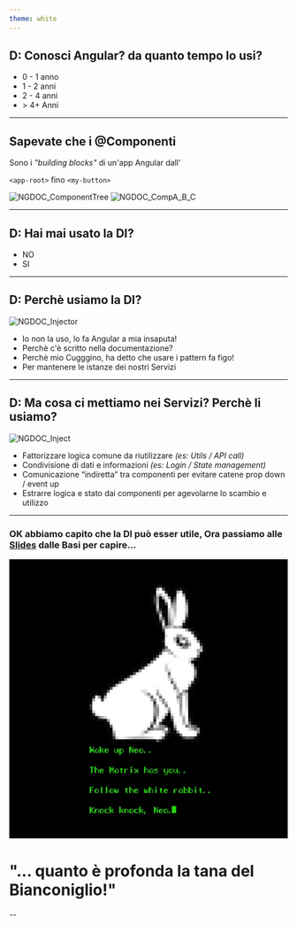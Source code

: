```yaml
---
theme: white
---
```


## D: Conosci Angular? da quanto tempo lo usi?

-   0 - 1 anno
-   1 - 2 anni
-   2 - 4 anni
-   \> 4+ Anni

---

## Sapevate che i **@Component**i

Sono i _"building blocks"_ di un'app Angular dall'

`<app-root>` fino `<my-button>`

![NGDOC_ComponentTree](https://angular.io/generated/images/guide/architecture/component-tree.png)
![NGDOC_CompA_B_C](https://angular.io/generated/images/guide/dependency-injection/car-components.png)

---

## D: Hai mai usato la DI?

-   NO
-   SI

---

## D: Perchè usiamo la DI?

![NGDOC_Injector](https://angular.io/generated/images/guide/architecture/injector-injects.png)

-   Io non la uso, lo fa Angular a mia insaputa!
-   Perchè c'è scritto nella documentazione?
-   Perchè mio Cugggino, ha detto che usare i pattern fa figo!
-   Per mantenere le istanze dei nostri Servizi

---

## D: Ma cosa ci mettiamo nei Servizi? Perchè li usiamo?

![NGDOC_Inject](https://angular.io/generated/images/guide/architecture/dependency-injection.png)

-   Fattorizzare logica comune da riutilizzare _(es: Utils / API call)_
-   Condivisione di dati e informazioni _(es: Login / State management)_
-   Comunicazione “indiretta” tra componenti per evitare catene prop down / event up
-   Estrarre logica e stato dai componenti per agevolarne lo scambio e utilizzo

---

### OK abbiamo capito che la DI può esser utile, Ora passiamo alle [Slides](slides.md) dalle Basi per capire...

![matrix](projects/app/src/assets/follow_white_rabbit.jpeg)

# "... quanto è profonda la tana del Bianconiglio!"

--
